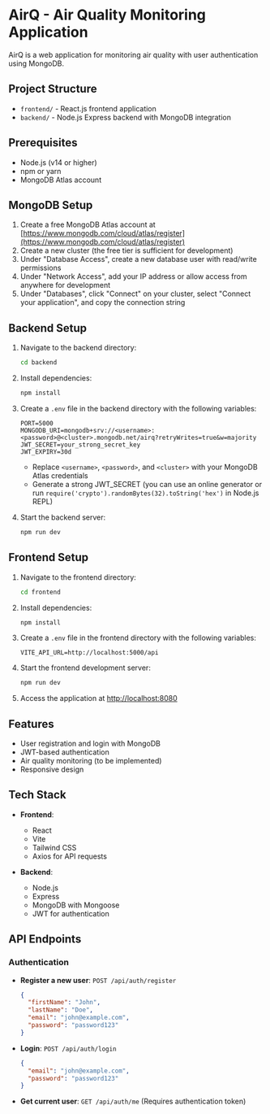 # AirQ - Air Quality Monitoring Application

AirQ is a web application for monitoring air quality with user authentication using MongoDB.

## Project Structure

- `frontend/` - React.js frontend application
- `backend/` - Node.js Express backend with MongoDB integration

## Prerequisites

- Node.js (v14 or higher)
- npm or yarn
- MongoDB Atlas account

## MongoDB Setup

1. Create a free MongoDB Atlas account at [https://www.mongodb.com/cloud/atlas/register](https://www.mongodb.com/cloud/atlas/register)
2. Create a new cluster (the free tier is sufficient for development)
3. Under "Database Access", create a new database user with read/write permissions
4. Under "Network Access", add your IP address or allow access from anywhere for development
5. Under "Databases", click "Connect" on your cluster, select "Connect your application", and copy the connection string

## Backend Setup

1. Navigate to the backend directory:
   ```bash
   cd backend
   ```

2. Install dependencies:
   ```bash
   npm install
   ```

3. Create a `.env` file in the backend directory with the following variables:
   ```
   PORT=5000
   MONGODB_URI=mongodb+srv://<username>:<password>@<cluster>.mongodb.net/airq?retryWrites=true&w=majority
   JWT_SECRET=your_strong_secret_key
   JWT_EXPIRY=30d
   ```

   - Replace `<username>`, `<password>`, and `<cluster>` with your MongoDB Atlas credentials
   - Generate a strong JWT_SECRET (you can use an online generator or run `require('crypto').randomBytes(32).toString('hex')` in Node.js REPL)

4. Start the backend server:
   ```bash
   npm run dev
   ```

## Frontend Setup

1. Navigate to the frontend directory:
   ```bash
   cd frontend
   ```

2. Install dependencies:
   ```bash
   npm install
   ```

3. Create a `.env` file in the frontend directory with the following variables:
   ```
   VITE_API_URL=http://localhost:5000/api
   ```

4. Start the frontend development server:
   ```bash
   npm run dev
   ```

5. Access the application at [http://localhost:8080](http://localhost:8080)

## Features

- User registration and login with MongoDB
- JWT-based authentication
- Air quality monitoring (to be implemented)
- Responsive design

## Tech Stack

- **Frontend**:
  - React
  - Vite
  - Tailwind CSS
  - Axios for API requests

- **Backend**:
  - Node.js
  - Express
  - MongoDB with Mongoose
  - JWT for authentication

## API Endpoints

### Authentication

- **Register a new user**: `POST /api/auth/register`
  ```json
  {
    "firstName": "John",
    "lastName": "Doe",
    "email": "john@example.com",
    "password": "password123"
  }
  ```

- **Login**: `POST /api/auth/login`
  ```json
  {
    "email": "john@example.com",
    "password": "password123"
  }
  ```

- **Get current user**: `GET /api/auth/me` (Requires authentication token)
